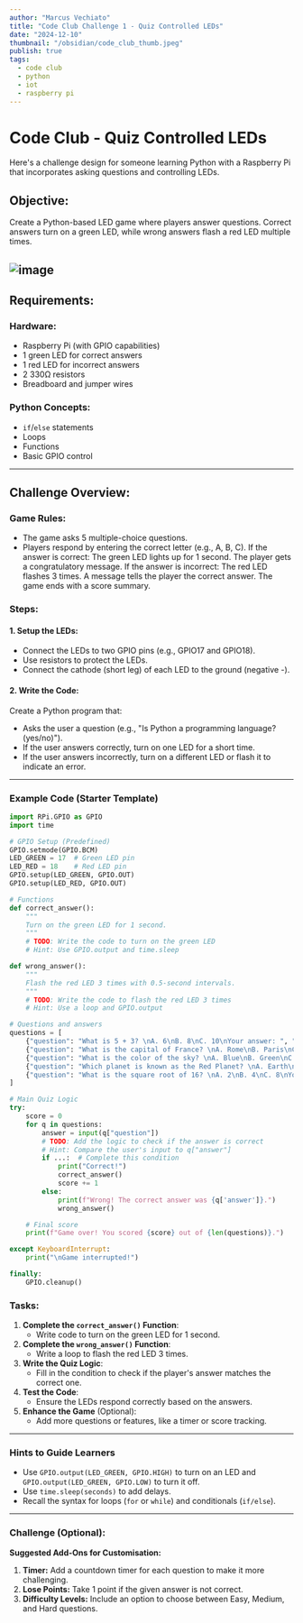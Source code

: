 ```yaml
---
author: "Marcus Vechiato"
title: "Code Club Challenge 1 - Quiz Controlled LEDs"
date: "2024-12-10"
thumbnail: "/obsidian/code_club_thumb.jpeg"
publish: true
tags: 
  - code club
  - python
  - iot
  - raspberry pi
--- 
```

# **Code Club - Quiz Controlled LEDs**

Here's a challenge design for someone learning Python with a Raspberry Pi that incorporates asking questions and controlling LEDs.

## **Objective:**  

Create a Python-based LED game where players answer questions. Correct answers turn on a green LED, while wrong answers flash a red LED multiple times.

![image](/obsidian/code_club_thumb.jpeg)
---

## **Requirements:**

### **Hardware:**

- Raspberry Pi (with GPIO capabilities)
- 1 green LED for correct answers
- 1 red LED for incorrect answers
- 2 330Ω resistors
- Breadboard and jumper wires
    
### **Python Concepts:**

- `if`/`else` statements
- Loops
- Functions
- Basic GPIO control

---

## **Challenge Overview:** 

### Game Rules:

- The game asks 5 multiple-choice questions.
- Players respond by entering the correct letter (e.g., A, B, C).
    If the answer is correct:
        The green LED lights up for 1 second.
        The player gets a congratulatory message.
    If the answer is incorrect:
        The red LED flashes 3 times.
        A message tells the player the correct answer.
    The game ends with a score summary.

### **Steps:**

#### 1. **Setup the LEDs**:

- Connect the LEDs to two GPIO pins (e.g., GPIO17 and GPIO18).
- Use resistors to protect the LEDs.
- Connect the cathode (short leg) of each LED to the ground (negative -).

#### 2. **Write the Code**:

Create a Python program that:

- Asks the user a question (e.g., "Is Python a programming language? (yes/no)").
- If the user answers correctly, turn on one LED for a short time.
- If the user answers incorrectly, turn on a different LED or flash it to indicate an error.

---
### **Example Code (Starter Template)**

```python
import RPi.GPIO as GPIO
import time

# GPIO Setup (Predefined)
GPIO.setmode(GPIO.BCM)
LED_GREEN = 17  # Green LED pin
LED_RED = 18    # Red LED pin
GPIO.setup(LED_GREEN, GPIO.OUT)
GPIO.setup(LED_RED, GPIO.OUT)

# Functions
def correct_answer():
    """
    Turn on the green LED for 1 second.
    """
    # TODO: Write the code to turn on the green LED
    # Hint: Use GPIO.output and time.sleep

def wrong_answer():
    """
    Flash the red LED 3 times with 0.5-second intervals.
    """
    # TODO: Write the code to flash the red LED 3 times
    # Hint: Use a loop and GPIO.output

# Questions and answers
questions = [
    {"question": "What is 5 + 3? \nA. 6\nB. 8\nC. 10\nYour answer: ", "answer": "B"},
    {"question": "What is the capital of France? \nA. Rome\nB. Paris\nC. Berlin\nYour answer: ", "answer": "B"},
    {"question": "What is the color of the sky? \nA. Blue\nB. Green\nC. Yellow\nYour answer: ", "answer": "A"},
    {"question": "Which planet is known as the Red Planet? \nA. Earth\nB. Mars\nC. Venus\nYour answer: ", "answer": "B"},
    {"question": "What is the square root of 16? \nA. 2\nB. 4\nC. 8\nYour answer: ", "answer": "B"}
]

# Main Quiz Logic
try:
    score = 0
    for q in questions:
        answer = input(q["question"])
        # TODO: Add the logic to check if the answer is correct
        # Hint: Compare the user's input to q["answer"]
        if ...:  # Complete this condition
            print("Correct!")
            correct_answer()
            score += 1
        else:
            print(f"Wrong! The correct answer was {q['answer']}.")
            wrong_answer()

    # Final score
    print(f"Game over! You scored {score} out of {len(questions)}.")

except KeyboardInterrupt:
    print("\nGame interrupted!")

finally:
    GPIO.cleanup()
```

### **Tasks:** 

1. **Complete the `correct_answer()` Function**:
    - Write code to turn on the green LED for 1 second.
2. **Complete the `wrong_answer()` Function**:
    - Write a loop to flash the red LED 3 times.
3. **Write the Quiz Logic**:
    - Fill in the condition to check if the player's answer matches the correct one.
4. **Test the Code**:
    - Ensure the LEDs respond correctly based on the answers.
5. **Enhance the Game** (Optional):
    - Add more questions or features, like a timer or score tracking.

---

### **Hints to Guide Learners**

- Use `GPIO.output(LED_GREEN, GPIO.HIGH)` to turn on an LED and `GPIO.output(LED_GREEN, GPIO.LOW)` to turn it off.
- Use `time.sleep(seconds)` to add delays.
- Recall the syntax for loops (`for` or `while`) and conditionals (`if/else`).

---

### **Challenge (Optional)**:

**Suggested Add-Ons for Customisation:**

1. **Timer:** Add a countdown timer for each question to make it more challenging.
2. **Lose Points:** Take 1 point if the given answer is not correct.
3. **Difficulty Levels:** Include an option to choose between Easy, Medium, and Hard questions.

